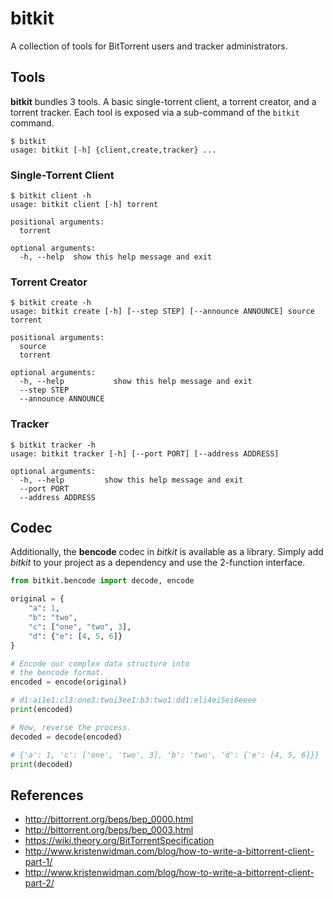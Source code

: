 # bitkit

A collection of tools for BitTorrent users and tracker administrators.

## Tools

**bitkit** bundles 3 tools. A basic single-torrent client, a torrent creator, and a torrent tracker. Each tool is exposed via a sub-command of the ```bitkit``` command.

```
$ bitkit
usage: bitkit [-h] {client,create,tracker} ...
```

### Single-Torrent Client

```
$ bitkit client -h
usage: bitkit client [-h] torrent

positional arguments:
  torrent

optional arguments:
  -h, --help  show this help message and exit
```

### Torrent Creator

```
$ bitkit create -h
usage: bitkit create [-h] [--step STEP] [--announce ANNOUNCE] source torrent

positional arguments:
  source
  torrent

optional arguments:
  -h, --help           show this help message and exit
  --step STEP
  --announce ANNOUNCE
```

### Tracker

```
$ bitkit tracker -h
usage: bitkit tracker [-h] [--port PORT] [--address ADDRESS]

optional arguments:
  -h, --help         show this help message and exit
  --port PORT
  --address ADDRESS
```

## Codec

Additionally, the **bencode** codec in *bitkit* is available as a library. Simply add *bitkit* to your project as a dependency and use the 2-function interface.

```python
from bitkit.bencode import decode, encode

original = {
    "a": 1,
    "b": "two",
    "c": ["one", "two", 3],
    "d": {"e": [4, 5, 6]}
}

# Encode our complex data structure into
# the bencode format.
encoded = encode(original)

# d1:ai1e1:cl3:one3:twoi3ee1:b3:two1:dd1:eli4ei5ei6eeee
print(encoded)

# Now, reverse the process.
decoded = decode(encoded)

# {'a': 1, 'c': ['one', 'two', 3], 'b': 'two', 'd': {'e': [4, 5, 6]}}
print(decoded)
```

## References

* http://bittorrent.org/beps/bep_0000.html
* http://bittorrent.org/beps/bep_0003.html
* https://wiki.theory.org/BitTorrentSpecification
* http://www.kristenwidman.com/blog/how-to-write-a-bittorrent-client-part-1/
* http://www.kristenwidman.com/blog/how-to-write-a-bittorrent-client-part-2/

